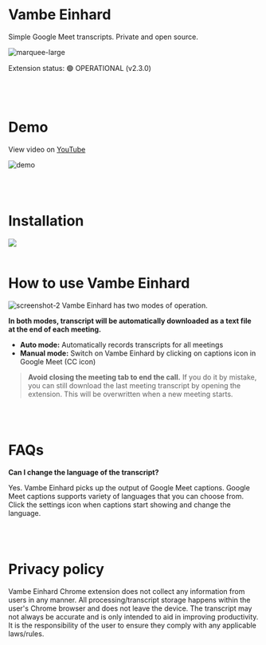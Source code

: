 # Vambe Einhard

Simple Google Meet transcripts. Private and open source.

![marquee-large](/assets/marquee-large.png)

Extension status: 🟢 OPERATIONAL (v2.3.0)

<br />
<br />

# Demo

View video on [YouTube](https://www.youtube.com/watch?v=ARL6HbkakX4)

![demo](/assets/demo.gif)

<br />
<br />

# Installation

<a href="https://chromewebstore.google.com/detail/ciepnfnceimjehngolkijpnbappkkiag" target="_blank">
    <img src="https://storage.googleapis.com/web-dev-uploads/image/WlD8wC6g8khYWPJUsQceQkhXSlv1/iNEddTyWiMfLSwFD6qGq.png" />
</a>

<br />
<br />

# How to use Vambe Einhard

![screenshot-2](/assets/screenshot-2.png)
Vambe Einhard has two modes of operation.

**In both modes, transcript will be automatically downloaded as a text file at the end of each meeting.**

- **Auto mode:** Automatically records transcripts for all meetings
- **Manual mode:** Switch on Vambe Einhard by clicking on captions icon in Google Meet (CC icon)

> **Avoid closing the meeting tab to end the call.** If you do it by mistake, you can still download the last meeting transcript by opening the extension. This will be overwritten when a new meeting starts.

<br />
<br />

# FAQs

**Can I change the language of the transcript?**

Yes. Vambe Einhard picks up the output of Google Meet captions. Google Meet captions supports variety of languages that you can choose from. Click the settings icon when captions start showing and change the language.

<br />
<br />

# Privacy policy

Vambe Einhard Chrome extension does not collect any information from users in any manner. All processing/transcript storage happens within the user's Chrome browser and does not leave the device.
The transcript may not always be accurate and is only intended to aid in improving productivity. It is the responsibility of the user to ensure they comply with any applicable laws/rules.
